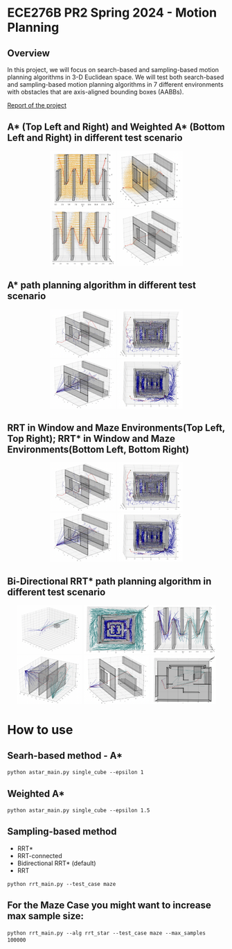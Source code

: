 # ECE276B PR2 Spring 2024 - Motion Planning

## Overview
In this project, we will focus on search-based and sampling-based motion planning algorithms in 3-D Euclidean space. We will test both search-based and sampling-based motion planning algorithms in 7 different environments with obstacles that are axis-aligned bounding boxes (AABBs). 

[Report of the project](https://drive.google.com/file/d/15PmhiIm68NDd3kgRTn9EB6amDcqkDHKF/view?usp=sharing)

<p centering>

## A* (Top Left and Right) and Weighted A* (Bottom Left and Right) in different test scenario

<div align="center">
    <img src="images/flappy.png" width="151" height="131">
    <img src="images/window.png" width="151" height="131">
</div>
<div align="center">
    <img src="images/weighted_A/bird.png" width="151" height="131">
    <img src="images/weighted_A/window.png" width="151" height="131">
</div>


## A* path planning algorithm in different test scenario

<div align="center">
    <img src="images/RRT_window.png" width="151" height="113">
    <img src="images/RRT_maze.png" width="151" height="113">
</div>    
<div align="center">
    <img src="images/RRT_satr_win.png" width="151" height="113">
    <img src="images/RRT_star_maze.png" width="151" height="113">
</div>



## RRT in Window and Maze Environments(Top Left, Top Right); RRT* in Window and Maze Environments(Bottom Left, Bottom Right)

<div align="center">
    <img src="images/RRT_window.png" width="151" height="113">
    <img src="images/RRT_maze.png" width="151" height="113">
</div>
<div align="center">    
    <img src="images/RRT_satr_win.png" width="151" height="113">
    <img src="images/RRT_star_maze.png" width="151" height="113">
</div>



## Bi-Directional RRT* path planning algorithm in different test scenario

<div align="center">
    <img src="images/rrt_bid/cube.png" width="151" height="113">
    <img src="images/rrt_bid/maze.png" width="151" height="113">
    <img src="images/rrt_bid/bird.png" width="151" height="113">
</div>
<div align="center">
    <img src="images/rrt_bid/monza.png" width="151" height="113">
    <img src="images/rrt_bid/window.png" width="151" height="113">
    <img src="images/rrt_bid/room.png" width="151" height="113">
</div>

# How to use
## Searh-based method - A*
```
python astar_main.py single_cube --epsilon 1
```
## Weighted A*
```
python astar_main.py single_cube --epsilon 1.5
```
## Sampling-based method 
- RRT*
- RRT-connected
- Bidirectional RRT* (default)
- RRT 
```
python rrt_main.py --test_case maze
```
## For the Maze Case you might want to increase max sample size:
```
python rrt_main.py --alg rrt_star --test_case maze --max_samples 100000

```
